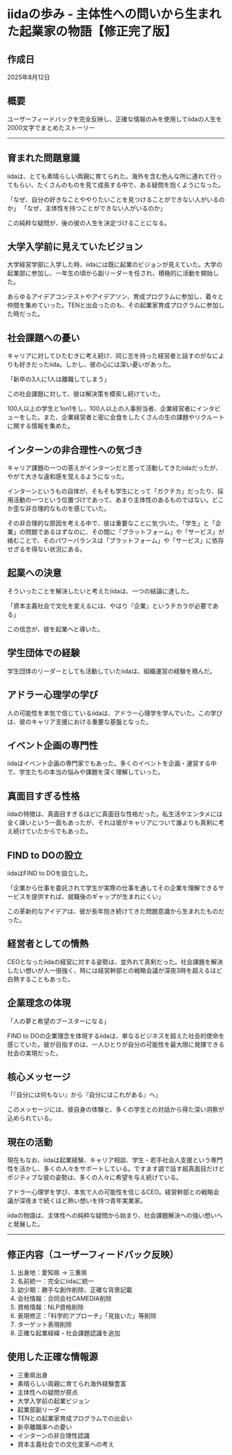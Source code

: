 # iidaの歩み - 主体性への問いから生まれた起業家の物語【修正完了版】

## 作成日
2025年8月12日

## 概要
ユーザーフィードバックを完全反映し、正確な情報のみを使用してiidaの人生を2000文字でまとめたストーリー

---

## 育まれた問題意識

iidaは、とても素晴らしい両親に育てられた。海外を含む色んな所に連れて行ってもらい、たくさんのものを見て成長する中で、ある疑問を抱くようになった。

「なぜ、自分の好きなことややりたいことを見つけることができない人がいるのか」
「なぜ、主体性を持つことができない人がいるのか」

この純粋な疑問が、後の彼の人生を決定づけることになる。

## 大学入学前に見えていたビジョン

大学経営学部に入学した時、iidaには既に起業のビジョンが見えていた。大学の起業部に参加し、一年生の頃から副リーダーを任され、積極的に活動を開始した。

あらゆるアイデアコンテストやアイデアソン、育成プログラムに参加し、着々と仲間を集めていった。TENと出会ったのも、その起業家育成プログラムに参加した時だった。

## 社会課題への憂い

キャリアに対してひたむきに考え続け、同じ志を持った経営者と話すのがなによりも好きだったiida。しかし、彼の心には深い憂いがあった。

「新卒の3人に1人は離職してしまう」

この社会課題に対して、彼は解決策を模索し続けていた。

100人以上の学生と1on1をし、100人以上の人事担当者、企業経営者にインタビューをした。また、企業経営者と密に会食をしたくさんの生の課題やリクルートに関する情報を集めた。

## インターンの非合理性への気づき

キャリア課題の一つの答えがインターンだと思って活動してきたiidaだったが、やがて大きな違和感を覚えるようになった。

インターンというもの自体が、そもそも学生にとって「ガクチカ」だったり、採用活動の一つという位置づけであって、あまり主体性のあるものではない。どこか歪な非合理的なものを感じていた。

その非合理的な原因を考える中で、彼は重要なことに気づいた。「学生」と「企業」の問題であるはずなのに、その間に「プラットフォーム」や「サービス」が絡むことで、そのパワーバランスは「プラットフォーム」や「サービス」に依存せざるを得ない状況にある。

## 起業への決意

そういったことを解決したいと考えたiidaは、一つの結論に達した。

「資本主義社会で文化を変えるには、やはり『企業』というチカラが必要である」

この信念が、彼を起業へと導いた。

## 学生団体での経験

学生団体のリーダーとしても活動していたiidaは、組織運営の経験を積んだ。

## アドラー心理学の学び

人の可能性を本気で信じているiidaは、アドラー心理学を学んでいた。この学びは、彼のキャリア支援における重要な基盤となった。

## イベント企画の専門性

iidaはイベント企画の専門家でもあった。多くのイベントを企画・運営する中で、学生たちの本当の悩みや課題を深く理解していった。

## 真面目すぎる性格

iidaの特徴は、真面目すぎるほどに真面目な性格だった。私生活やエンタメには全く疎いという一面もあったが、それは彼がキャリアについて誰よりも真剣に考え続けていたからでもあった。

## FIND to DOの設立

iidaはFIND to DOを設立した。

「企業から仕事を委託されて学生が実際の仕事を通してその企業を理解できるサービスを提供すれば、就職後のギャップが生まれにくい」

この革新的なアイデアは、彼が長年抱き続けてきた問題意識から生まれたものだった。

## 経営者としての情熱

CEOとなったiidaの経営に対する姿勢は、並外れて真剣だった。社会課題を解決したい想いが人一倍強く、時には経営幹部との戦略会議が深夜3時を超えるほど白熱することもあった。

## 企業理念の体現

「人の夢と希望のブースターになる」

FIND to DOの企業理念を体現するiidaは、単なるビジネスを超えた社会的使命を感じていた。彼が目指すのは、一人ひとりが自分の可能性を最大限に発揮できる社会の実現だった。

## 核心メッセージ

「『自分には何もない』から『自分にはこれがある』へ」

このメッセージには、彼自身の体験と、多くの学生との対話から得た深い洞察が込められている。

## 現在の活動

現在もなお、iidaは起業経験、キャリア相談、学生・若手社会人支援という専門性を活かし、多くの人々をサポートしている。ですます調で話す超真面目だけどポジティブな彼の姿勢は、多くの人々に希望を与え続けている。

アドラー心理学を学び、本気で人の可能性を信じるCEO。経営幹部との戦略会議が深夜まで続くほど熱い想いを持つ青年実業家。

iidaの物語は、主体性への純粋な疑問から始まり、社会課題解決への強い想いへと発展した。

---

## 修正内容（ユーザーフィードバック反映）
1. 出身地：愛知県 → 三重県
2. 名前統一：完全にiidaに統一
3. 幼少期：勝手な創作削除、正確な背景記載
4. 会社情報：合同会社CAMEDIA削除
5. 資格情報：NLP資格削除
6. 表現修正：「科学的アプローチ」「見抜いた」等削除
7. ターゲット表現削除
8. 正確な起業経緯・社会課題認識を追加

## 使用した正確な情報源
- 三重県出身
- 素晴らしい両親に育てられ海外経験豊富
- 主体性への疑問が原点
- 大学入学前の起業ビジョン
- 起業部副リーダー
- TENとの起業家育成プログラムでの出会い
- 新卒離職率への憂い
- インターンの非合理性認識
- 資本主義社会での文化変革への考え
